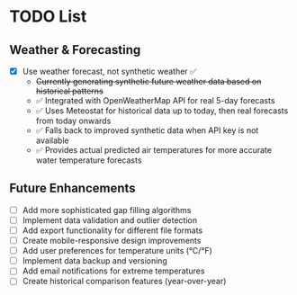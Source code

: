 # TODO List

## Weather & Forecasting
- [x] Use weather forecast, not synthetic weather ✅
  - ~~Currently generating synthetic future weather data based on historical patterns~~
  - ✅ Integrated with OpenWeatherMap API for real 5-day forecasts
  - ✅ Uses Meteostat for historical data up to today, then real forecasts from today onwards
  - ✅ Falls back to improved synthetic data when API key is not available
  - ✅ Provides actual predicted air temperatures for more accurate water temperature forecasts

## Future Enhancements
- [ ] Add more sophisticated gap filling algorithms
- [ ] Implement data validation and outlier detection
- [ ] Add export functionality for different file formats
- [ ] Create mobile-responsive design improvements
- [ ] Add user preferences for temperature units (°C/°F)
- [ ] Implement data backup and versioning
- [ ] Add email notifications for extreme temperatures
- [ ] Create historical comparison features (year-over-year)